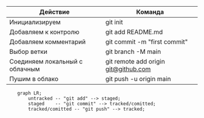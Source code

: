 
Действие | Команда 
--- | ---
Инициализируем | git init
Добавляем к контролю | git add README.md
Добавляем комментарий | git commit -m "first commit"
Выбор ветки | git branch -M main
Соединяем локальный с облачным | git remote add origin git@github.com
Пушим в облако | git push -u origin main

```mermaid
    graph LR;
        untracked -- "git add" --> staged;
        staged    -- "git commit" --> tracked/comitted;
        tracked/comitted -- "git push" --> tracked;

```

